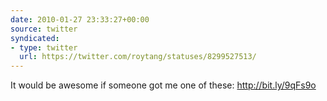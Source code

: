 ```yaml
---
date: 2010-01-27 23:33:27+00:00
source: twitter
syndicated:
- type: twitter
  url: https://twitter.com/roytang/statuses/8299527513/
---
```


It would be awesome if someone got me one of these: http://bit.ly/9qFs9o